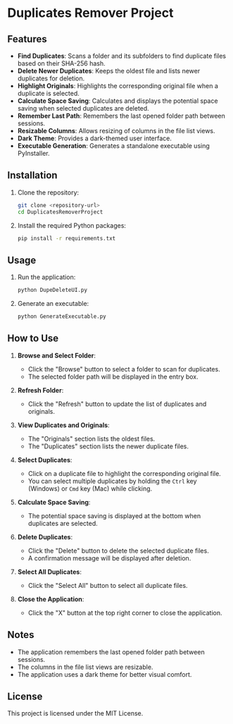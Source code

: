 # Duplicates Remover Project

## Features

- **Find Duplicates**: Scans a folder and its subfolders to find duplicate files based on their SHA-256 hash.
- **Delete Newer Duplicates**: Keeps the oldest file and lists newer duplicates for deletion.
- **Highlight Originals**: Highlights the corresponding original file when a duplicate is selected.
- **Calculate Space Saving**: Calculates and displays the potential space saving when selected duplicates are deleted.
- **Remember Last Path**: Remembers the last opened folder path between sessions.
- **Resizable Columns**: Allows resizing of columns in the file list views.
- **Dark Theme**: Provides a dark-themed user interface.
- **Executable Generation**: Generates a standalone executable using PyInstaller.

## Installation

1. Clone the repository:
    ```sh
    git clone <repository-url>
    cd DuplicatesRemoverProject
    ```

2. Install the required Python packages:
    ```sh
    pip install -r requirements.txt
    ```

## Usage

1. Run the application:
    ```sh
    python DupeDeleteUI.py
    ```

2. Generate an executable:
    ```sh
    python GenerateExecutable.py
    ```

## How to Use

1. **Browse and Select Folder**:
    - Click the "Browse" button to select a folder to scan for duplicates.
    - The selected folder path will be displayed in the entry box.

2. **Refresh Folder**:
    - Click the "Refresh" button to update the list of duplicates and originals.

3. **View Duplicates and Originals**:
    - The "Originals" section lists the oldest files.
    - The "Duplicates" section lists the newer duplicate files.

4. **Select Duplicates**:
    - Click on a duplicate file to highlight the corresponding original file.
    - You can select multiple duplicates by holding the `Ctrl` key (Windows) or `Cmd` key (Mac) while clicking.

5. **Calculate Space Saving**:
    - The potential space saving is displayed at the bottom when duplicates are selected.

6. **Delete Duplicates**:
    - Click the "Delete" button to delete the selected duplicate files.
    - A confirmation message will be displayed after deletion.

7. **Select All Duplicates**:
    - Click the "Select All" button to select all duplicate files.

8. **Close the Application**:
    - Click the "X" button at the top right corner to close the application.

## Notes

- The application remembers the last opened folder path between sessions.
- The columns in the file list views are resizable.
- The application uses a dark theme for better visual comfort.

## License

This project is licensed under the MIT License.
